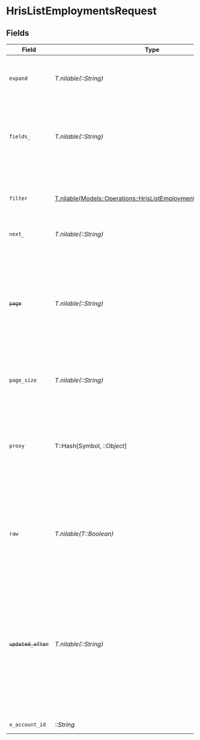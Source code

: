 # HrisListEmploymentsRequest


## Fields

| Field                                                                                                                                                                                                                                                                                                                                         | Type                                                                                                                                                                                                                                                                                                                                          | Required                                                                                                                                                                                                                                                                                                                                      | Description                                                                                                                                                                                                                                                                                                                                   | Example                                                                                                                                                                                                                                                                                                                                       |
| --------------------------------------------------------------------------------------------------------------------------------------------------------------------------------------------------------------------------------------------------------------------------------------------------------------------------------------------- | --------------------------------------------------------------------------------------------------------------------------------------------------------------------------------------------------------------------------------------------------------------------------------------------------------------------------------------------- | --------------------------------------------------------------------------------------------------------------------------------------------------------------------------------------------------------------------------------------------------------------------------------------------------------------------------------------------- | --------------------------------------------------------------------------------------------------------------------------------------------------------------------------------------------------------------------------------------------------------------------------------------------------------------------------------------------- | --------------------------------------------------------------------------------------------------------------------------------------------------------------------------------------------------------------------------------------------------------------------------------------------------------------------------------------------- |
| `expand`                                                                                                                                                                                                                                                                                                                                      | *T.nilable(::String)*                                                                                                                                                                                                                                                                                                                         | :heavy_minus_sign:                                                                                                                                                                                                                                                                                                                            | The comma separated list of fields that will be expanded in the response                                                                                                                                                                                                                                                                      | groups                                                                                                                                                                                                                                                                                                                                        |
| `fields_`                                                                                                                                                                                                                                                                                                                                     | *T.nilable(::String)*                                                                                                                                                                                                                                                                                                                         | :heavy_minus_sign:                                                                                                                                                                                                                                                                                                                            | The comma separated list of fields that will be returned in the response (if empty, all fields are returned)                                                                                                                                                                                                                                  | id,remote_id,employee_id,remote_employee_id,job_title,pay_rate,pay_period,pay_frequency,pay_currency,effective_date,end_date,employment_type,employment_contract_type,change_reason,grade,work_time,payroll_code,fte,created_at,updated_at,start_date,active,department,team,cost_center,cost_centers,division,job,type,contract_type,manager |
| `filter`                                                                                                                                                                                                                                                                                                                                      | [T.nilable(Models::Operations::HrisListEmploymentsQueryParamFilter)](../../models/operations/hrislistemploymentsqueryparamfilter.md)                                                                                                                                                                                                          | :heavy_minus_sign:                                                                                                                                                                                                                                                                                                                            | Filter parameters that allow greater customisation of the list response                                                                                                                                                                                                                                                                       |                                                                                                                                                                                                                                                                                                                                               |
| `next_`                                                                                                                                                                                                                                                                                                                                       | *T.nilable(::String)*                                                                                                                                                                                                                                                                                                                         | :heavy_minus_sign:                                                                                                                                                                                                                                                                                                                            | The unified cursor                                                                                                                                                                                                                                                                                                                            |                                                                                                                                                                                                                                                                                                                                               |
| ~~`page`~~                                                                                                                                                                                                                                                                                                                                    | *T.nilable(::String)*                                                                                                                                                                                                                                                                                                                         | :heavy_minus_sign:                                                                                                                                                                                                                                                                                                                            | : warning: ** DEPRECATED **: This will be removed in a future release, please migrate away from it as soon as possible.<br/><br/>The page number of the results to fetch                                                                                                                                                                      |                                                                                                                                                                                                                                                                                                                                               |
| `page_size`                                                                                                                                                                                                                                                                                                                                   | *T.nilable(::String)*                                                                                                                                                                                                                                                                                                                         | :heavy_minus_sign:                                                                                                                                                                                                                                                                                                                            | The number of results per page (default value is 25)                                                                                                                                                                                                                                                                                          |                                                                                                                                                                                                                                                                                                                                               |
| `proxy`                                                                                                                                                                                                                                                                                                                                       | T::Hash[Symbol, *::Object*]                                                                                                                                                                                                                                                                                                                   | :heavy_minus_sign:                                                                                                                                                                                                                                                                                                                            | Query parameters that can be used to pass through parameters to the underlying provider request by surrounding them with 'proxy' key                                                                                                                                                                                                          |                                                                                                                                                                                                                                                                                                                                               |
| `raw`                                                                                                                                                                                                                                                                                                                                         | *T.nilable(T::Boolean)*                                                                                                                                                                                                                                                                                                                       | :heavy_minus_sign:                                                                                                                                                                                                                                                                                                                            | Indicates that the raw request result should be returned in addition to the mapped result (default value is false)                                                                                                                                                                                                                            |                                                                                                                                                                                                                                                                                                                                               |
| ~~`updated_after`~~                                                                                                                                                                                                                                                                                                                           | *T.nilable(::String)*                                                                                                                                                                                                                                                                                                                         | :heavy_minus_sign:                                                                                                                                                                                                                                                                                                                            | : warning: ** DEPRECATED **: This will be removed in a future release, please migrate away from it as soon as possible.<br/><br/>Use a string with a date to only select results updated after that given date                                                                                                                                | 2020-01-01T00:00:00.000Z                                                                                                                                                                                                                                                                                                                      |
| `x_account_id`                                                                                                                                                                                                                                                                                                                                | *::String*                                                                                                                                                                                                                                                                                                                                    | :heavy_check_mark:                                                                                                                                                                                                                                                                                                                            | The account identifier                                                                                                                                                                                                                                                                                                                        |                                                                                                                                                                                                                                                                                                                                               |